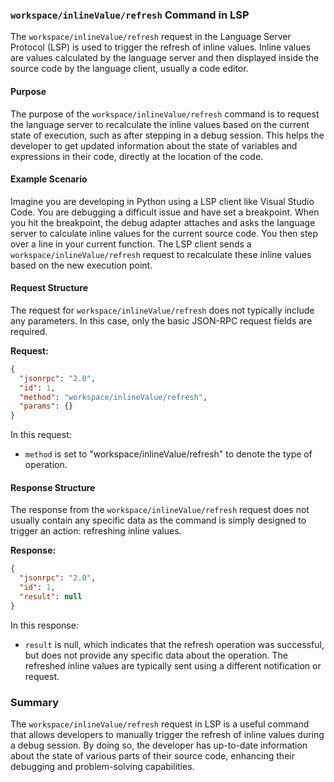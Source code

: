 ### `workspace/inlineValue/refresh` Command in LSP

The `workspace/inlineValue/refresh` request in the Language Server Protocol (LSP) is used to trigger the refresh of inline values. Inline values are values calculated by the language server and then displayed inside the source code by the language client, usually a code editor.

#### Purpose

The purpose of the `workspace/inlineValue/refresh` command is to request the language server to recalculate the inline values based on the current state of execution, such as after stepping in a debug session. This helps the developer to get updated information about the state of variables and expressions in their code, directly at the location of the code.

#### Example Scenario

Imagine you are developing in Python using a LSP client like Visual Studio Code. You are debugging a difficult issue and have set a breakpoint. When you hit the breakpoint, the debug adapter attaches and asks the language server to calculate inline values for the current source code. You then step over a line in your current function. The LSP client sends a `workspace/inlineValue/refresh` request to recalculate these inline values based on the new execution point.

#### Request Structure

The request for `workspace/inlineValue/refresh` does not typically include any parameters. In this case, only the basic JSON-RPC request fields are required.

**Request:**

```json
{
  "jsonrpc": "2.0",
  "id": 1,
  "method": "workspace/inlineValue/refresh",
  "params": {}
}
```

In this request:
- `method` is set to "workspace/inlineValue/refresh" to denote the type of operation.

#### Response Structure

The response from the `workspace/inlineValue/refresh` request does not usually contain any specific data as the command is simply designed to trigger an action: refreshing inline values.

**Response:**

```json
{
  "jsonrpc": "2.0",
  "id": 1,
  "result": null
}
```

In this response:
- `result` is null, which indicates that the refresh operation was successful, but does not provide any specific data about the operation. The refreshed inline values are typically sent using a different notification or request.

### Summary

The `workspace/inlineValue/refresh` request in LSP is a useful command that allows developers to manually trigger the refresh of inline values during a debug session. By doing so, the developer has up-to-date information about the state of various parts of their source code, enhancing their debugging and problem-solving capabilities.
